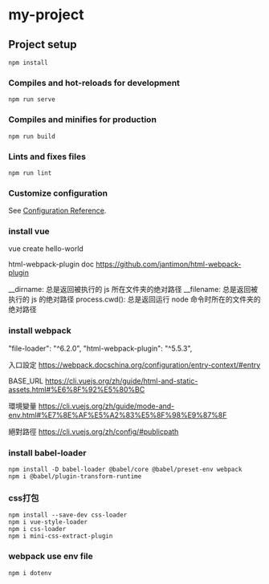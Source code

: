 # my-project

## Project setup
```
npm install
```

### Compiles and hot-reloads for development
```
npm run serve
```

### Compiles and minifies for production
```
npm run build
```

### Lints and fixes files

```
npm run lint
```

### Customize configuration
See [Configuration Reference](https://cli.vuejs.org/config/).


### install vue

vue create hello-world

html-webpack-plugin doc
https://github.com/jantimon/html-webpack-plugin

__dirname: 总是返回被执行的 js 所在文件夹的绝对路径
__filename: 总是返回被执行的 js 的绝对路径
process.cwd(): 总是返回运行 node 命令时所在的文件夹的绝对路径

### install webpack

"file-loader": "^6.2.0",
"html-webpack-plugin": "^5.5.3",

入口設定
https://webpack.docschina.org/configuration/entry-context/#entry

BASE_URL
https://cli.vuejs.org/zh/guide/html-and-static-assets.html#%E6%8F%92%E5%80%BC

環境變量
https://cli.vuejs.org/zh/guide/mode-and-env.html#%E7%8E%AF%E5%A2%83%E5%8F%98%E9%87%8F

絕對路徑
https://cli.vuejs.org/zh/config/#publicpath

### install  babel-loader

```
npm install -D babel-loader @babel/core @babel/preset-env webpack
npm i @babel/plugin-transform-runtime
```


### css打包

```
npm install --save-dev css-loader
npm i vue-style-loader
npm i css-loader
npm i mini-css-extract-plugin
```



### webpack use env file

```
npm i dotenv
```